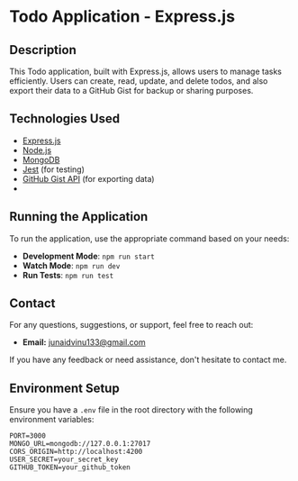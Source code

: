 # Todo Application - Express.js

## Description

This Todo application, built with Express.js, allows users to manage tasks efficiently. Users can create, read, update, and delete todos, and also export their data to a GitHub Gist for backup or sharing purposes.

## Technologies Used

- [Express.js](https://expressjs.com/)
- [Node.js](https://nodejs.org/)
- [MongoDB](https://www.mongodb.com/)
- [Jest](https://jestjs.io/) (for testing)
- [GitHub Gist API](https://docs.github.com/en/rest/gists) (for exporting data)
- 



## Running the Application

To run the application, use the appropriate command based on your needs:

- **Development Mode**: `npm run start`
- **Watch Mode**: `npm run dev`
- **Run Tests**: `npm run test`

## Contact

For any questions, suggestions, or support, feel free to reach out:

- **Email:** [junaidvinu133@gmail.com](mailto:junaidvinu133@gmail.com)



 If you have any feedback or need assistance, don't hesitate to contact me.


## Environment Setup

Ensure you have a `.env` file in the root directory with the following environment variables:

```env
PORT=3000
MONGO_URL=mongodb://127.0.0.1:27017
CORS_ORIGIN=http://localhost:4200
USER_SECRET=your_secret_key
GITHUB_TOKEN=your_github_token